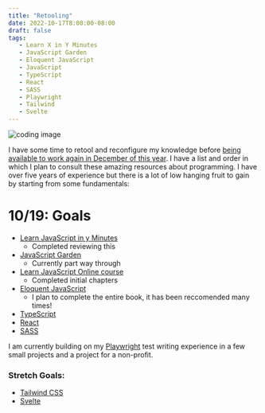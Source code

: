 ```yaml
---
title: "Retooling"
date: 2022-10-17T8:00:00-08:00
draft: false
tags: 
   - Learn X in Y Minutes
   - JavaScript Garden
   - Eloquent JavaScript
   - JavaScript
   - TypeScript
   - React
   - SASS 
   - Playwright
   - Tailwind
   - Svelte
---
```


![coding image](/coding.jpg)

I have some time to retool and reconfigure my knowledge before [being available to work again in December of this year](https://www.linkedin.com/in/mmurrah/). I have a list and order in which I plan to consult these amazing resources about programming. I have over five years of experience but there is a lot of low hanging fruit to gain by starting from some fundamentals: 

# 10/19: Goals

* [Learn JavaScript in y Minutes](https://learnxinyminutes.com/docs/javascript/)
   * Completed reviewing this
* [JavaScript Garden](http://bonsaiden.github.io/JavaScript-Garden/)
   * Currently part way through
* [Learn JavaScript Online course](https://learnjavascript.online/)
   * Completed initial chapters
* [Eloquent JavaScript](https://eloquentjavascript.net/)
   * I plan to complete the entire book, it has been reccomended many times!
* [TypeScript](https://typescriptlang.org/)
* [React](https://reactjs.org/)
* [SASS](https://sass-lang.com/)

I am currently building on my [Playwright](https://playwright.dev/) test writing experience in a few small projects and a project for a non-profit.

### Stretch Goals:

* [Tailwind CSS](https://tailwindcss.com/)
* [Svelte](https://svelte.dev/)
